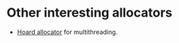 # Other interesting allocators

- [Hoard allocator](https://people.cs.umass.edu/~emery/pubs/berger-asplos2000.pdf) for multithreading.
